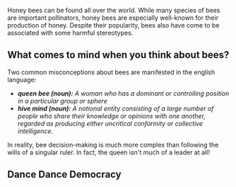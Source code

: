Honey bees can be found all over the world. While many species of bees are important pollinators, honey bees are especially well-known for their production of honey. Despite their popularity, bees also have come to be associated with some harmful stereotypes.

## What comes to mind when you think about bees?

Two common misconceptions about bees are manifested in the english language:
- _**queen bee (noun):** A woman who has a dominant or controlling position in a particular group or sphere_
- _**hive mind (noun):** A notional entity consisting of a large number of people who share their knowledge or opinions with one another, regarded as producing either uncritical conformity or collective intelligence._

In reality, bee decision-making is much more complex than following the wills of a singular ruler. In fact, the queen isn't much of a leader at all!

## Dance Dance Democracy

